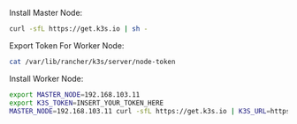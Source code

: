 Install Master Node:

```bash
curl -sfL https://get.k3s.io | sh -
```

Export Token For Worker Node:

```bash
cat /var/lib/rancher/k3s/server/node-token
```

Install Worker Node:

```bash
export MASTER_NODE=192.168.103.11
export K3S_TOKEN=INSERT_YOUR_TOKEN_HERE
MASTER_NODE=192.168.103.11 curl -sfL https://get.k3s.io | K3S_URL=https://$MASTER_NODE:6443 K3S_TOKEN=$K3S_TOKEN sh -
```
